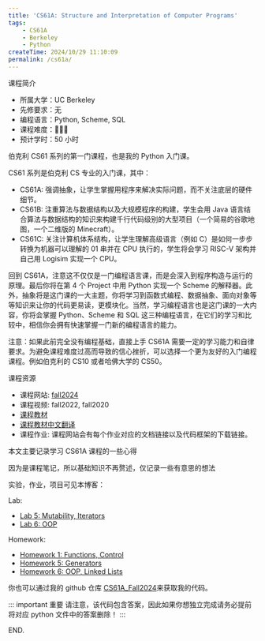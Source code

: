 ```yaml
---
title: 'CS61A: Structure and Interpretation of Computer Programs'
tags:
    - CS61A
    - Berkeley
    - Python
createTime: 2024/10/29 11:10:09
permalink: /cs61a/
---
```


课程简介
- 所属大学：UC Berkeley
- 先修要求：无
- 编程语言：Python, Scheme, SQL
- 课程难度：🌟🌟🌟
- 预计学时：50 小时

伯克利 CS61 系列的第一门课程，也是我的 Python 入门课。

CS61 系列是伯克利 CS 专业的入门课，其中：

- CS61A: 强调抽象，让学生掌握用程序来解决实际问题，而不关注底层的硬件细节。
- CS61B: 注重算法与数据结构以及大规模程序的构建，学生会用 Java 语言结合算法与数据结构的知识来构建千行代码级别的大型项目（一个简易的谷歌地图，一个二维版的 Minecraft）。
- CS61C: 关注计算机体系结构，让学生理解高级语言（例如 C）是如何一步步转换为机器可以理解的 01 串并在 CPU 执行的，学生将会学习 RISC-V 架构并自己用 Logisim 实现一个 CPU。

回到 CS61A，注意这不仅仅是一门编程语言课，而是会深入到程序构造与运行的原理。最后你将在第 4 个 Project 中用 Python 实现一个 Scheme 的解释器。此外，抽象将是这门课的一大主题，你将学习到函数式编程、数据抽象、面向对象等等知识来让你的代码更易读，更模块化。当然，学习编程语言也是这门课的一大内容，你将会掌握 Python、Scheme 和 SQL 这三种编程语言，在它们的学习和比较中，相信你会拥有快速掌握一门新的编程语言的能力。

注意：如果此前完全没有编程基础，直接上手 CS61A 需要一定的学习能力和自律要求。为避免课程难度过高而导致的信心挫折，可以选择一个更为友好的入门编程课程。例如伯克利的 CS10 或者哈佛大学的 CS50。

课程资源

- 课程网站: [fall2024](https://cs61a.org/)
- 课程视频: fall2022, fall2020
- [课程教材](https://www.composingprograms.com/)
- [课程教材中文翻译](https://composingprograms.netlify.app/)
- 课程作业: 课程网站会有每个作业对应的文档链接以及代码框架的下载链接。

本文主要记录学习 CS61A 课程的一些心得

因为是课程笔记，所以基础知识不再赘述，仅记录一些有意思的想法

实验，作业，项目可见本博客：

Lab:
- [Lab 5: Mutability, Iterators](./lab/lab05.md)
- [Lab 6: OOP](./lab/lab06.md)

Homework:
- [Homework 1: Functions, Control](./homework/hw01.md)
- [Homework 5: Generators](./homework/hw05.md)
- [Homework 6: OOP, Linked Lists](./homework/hw06.md)

你也可以通过我的 github 仓库 [CS61A_Fall2024](https://github.com/zzyAJohn/CS61A_Fall2024)来获取我的代码。

::: important 重要
请注意，该代码包含答案，因此如果你想独立完成请务必提前将对应 python 文件中的答案删除！
:::

END.